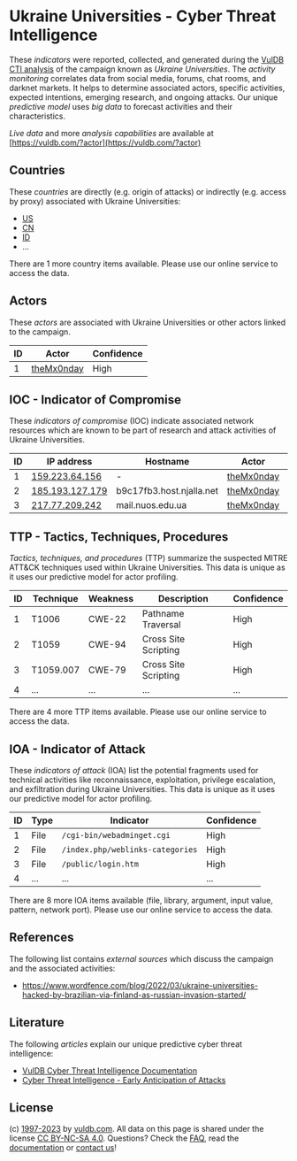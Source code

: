 # Ukraine Universities - Cyber Threat Intelligence

These _indicators_ were reported, collected, and generated during the [VulDB CTI analysis](https://vuldb.com/?kb.cti) of the campaign known as _Ukraine Universities_. The _activity monitoring_ correlates data from social media, forums, chat rooms, and darknet markets. It helps to determine associated actors, specific activities, expected intentions, emerging research, and ongoing attacks. Our unique _predictive model_ uses _big data_ to forecast activities and their characteristics.

_Live data_ and more _analysis capabilities_ are available at [https://vuldb.com/?actor](https://vuldb.com/?actor)

## Countries

These _countries_ are directly (e.g. origin of attacks) or indirectly (e.g. access by proxy) associated with Ukraine Universities:

* [US](https://vuldb.com/?country.us)
* [CN](https://vuldb.com/?country.cn)
* [ID](https://vuldb.com/?country.id)
* ...

There are 1 more country items available. Please use our online service to access the data.

## Actors

These _actors_ are associated with Ukraine Universities or other actors linked to the campaign.

ID | Actor | Confidence
-- | ----- | ----------
1 | [theMx0nday](https://vuldb.com/?actor.themx0nday) | High

## IOC - Indicator of Compromise

These _indicators of compromise_ (IOC) indicate associated network resources which are known to be part of research and attack activities of Ukraine Universities.

ID | IP address | Hostname | Actor | Confidence
-- | ---------- | -------- | ----- | ----------
1 | [159.223.64.156](https://vuldb.com/?ip.159.223.64.156) | - | [theMx0nday](https://vuldb.com/?actor.themx0nday) | High
2 | [185.193.127.179](https://vuldb.com/?ip.185.193.127.179) | b9c17fb3.host.njalla.net | [theMx0nday](https://vuldb.com/?actor.themx0nday) | High
3 | [217.77.209.242](https://vuldb.com/?ip.217.77.209.242) | mail.nuos.edu.ua | [theMx0nday](https://vuldb.com/?actor.themx0nday) | High

## TTP - Tactics, Techniques, Procedures

_Tactics, techniques, and procedures_ (TTP) summarize the suspected MITRE ATT&CK techniques used within Ukraine Universities. This data is unique as it uses our predictive model for actor profiling.

ID | Technique | Weakness | Description | Confidence
-- | --------- | -------- | ----------- | ----------
1 | T1006 | CWE-22 | Pathname Traversal | High
2 | T1059 | CWE-94 | Cross Site Scripting | High
3 | T1059.007 | CWE-79 | Cross Site Scripting | High
4 | ... | ... | ... | ...

There are 4 more TTP items available. Please use our online service to access the data.

## IOA - Indicator of Attack

These _indicators of attack_ (IOA) list the potential fragments used for technical activities like reconnaissance, exploitation, privilege escalation, and exfiltration during Ukraine Universities. This data is unique as it uses our predictive model for actor profiling.

ID | Type | Indicator | Confidence
-- | ---- | --------- | ----------
1 | File | `/cgi-bin/webadminget.cgi` | High
2 | File | `/index.php/weblinks-categories` | High
3 | File | `/public/login.htm` | High
4 | ... | ... | ...

There are 8 more IOA items available (file, library, argument, input value, pattern, network port). Please use our online service to access the data.

## References

The following list contains _external sources_ which discuss the campaign and the associated activities:

* https://www.wordfence.com/blog/2022/03/ukraine-universities-hacked-by-brazilian-via-finland-as-russian-invasion-started/

## Literature

The following _articles_ explain our unique predictive cyber threat intelligence:

* [VulDB Cyber Threat Intelligence Documentation](https://vuldb.com/?kb.cti)
* [Cyber Threat Intelligence - Early Anticipation of Attacks](https://www.scip.ch/en/?labs.20201022)

## License

(c) [1997-2023](https://vuldb.com/?kb.changelog) by [vuldb.com](https://vuldb.com/?kb.about). All data on this page is shared under the license [CC BY-NC-SA 4.0](https://creativecommons.org/licenses/by-nc-sa/4.0/). Questions? Check the [FAQ](https://vuldb.com/?kb.faq), read the [documentation](https://vuldb.com/?kb) or [contact us](https://vuldb.com/?contact)!
